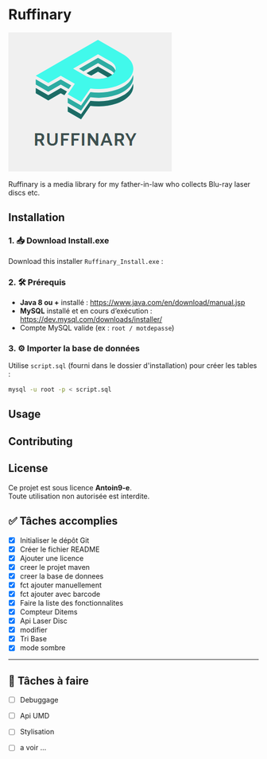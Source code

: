 # Ruffinary

![Logo](/logo.png)

Ruffinary is a media library for my father-in-law who collects Blu-ray laser discs etc.

## Installation


### 1. 📥 Download Install.exe 
Download this installer `Ruffinary_Install.exe` : 

### 2. 🛠️ Prérequis
- **Java 8 ou +** installé : https://www.java.com/en/download/manual.jsp
- **MySQL** installé et en cours d’exécution : https://dev.mysql.com/downloads/installer/
- Compte MySQL valide (ex : `root / motdepasse`)

### 3. ⚙️ Importer la base de données
Utilise `script.sql` (fourni dans le dossier d'installation) pour créer les tables :

```bash
mysql -u root -p < script.sql
```






## Usage



## Contributing



## License

Ce projet est sous licence **Antoin9-e**.  
Toute utilisation non autorisée est interdite.


## ✅ Tâches accomplies

- [x] Initialiser le dépôt Git
- [x] Créer le fichier README
- [x] Ajouter une licence
- [X] creer le projet maven
- [X] creer la base de donnees
- [X] fct ajouter manuellement
- [X] fct ajouter avec barcode
- [X] Faire la liste des fonctionnalites
- [X] Compteur Ditems
- [X] Api Laser Disc
- [X] modifier
- [X] Tri Base
- [X] mode sombre

---

## 🔧 Tâches à faire



- [ ] Debuggage
- [ ] Api UMD
- [ ] Stylisation
- [ ] a voir ...


